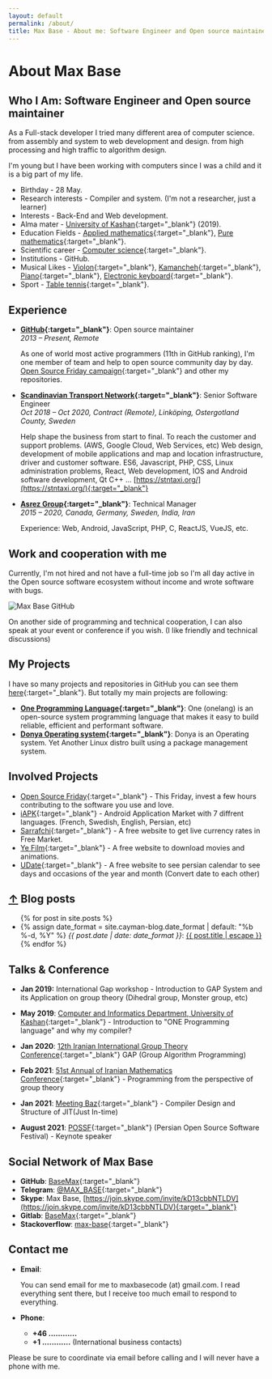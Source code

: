 ```yaml
---
layout: default
permalink: /about/
title: Max Base - About me: Software Engineer and Open source maintainer
---
```


# About Max Base

## Who I Am: Software Engineer and Open source maintainer

As a Full-stack developer I tried many different area of computer science. from assembly and system to web development and design. from high processing and high traffic to algorithm design.

I'm young but I have been working with computers since I was a child and it is a big part of my life.

- Birthday - 28 May.
- Research interests - Compiler and system. (I'm not a researcher, just a learner)
- Interests - Back-End and Web development.
- Alma mater - [University of Kashan](https://kashanu.ac.ir/en/){:target="_blank"} (2019).
- Education Fields - [Applied mathematics](https://en.wikipedia.org/wiki/Applied_mathematics){:target="_blank"}, [Pure mathematics](https://en.wikipedia.org/wiki/Pure_mathematics){:target="_blank"}.
- Scientific career - [Computer science](https://en.wikipedia.org/wiki/Computer_science){:target="_blank"}.
- Institutions - GitHub.
- Musical Likes - [Violon](https://en.wikipedia.org/wiki/Violon){:target="_blank"}, [Kamancheh](https://en.wikipedia.org/wiki/Kamancheh){:target="_blank"}, [Piano](https://en.wikipedia.org/wiki/Piano){:target="_blank"}, [Electronic keyboard](https://en.wikipedia.org/wiki/Electronic_keyboard){:target="_blank"}.
- Sport - [Table tennis](https://en.wikipedia.org/wiki/Table_tennis){:target="_blank"}.

## Experience


- **[GitHub](https://github.com/){:target="_blank"}**: Open source maintainer
	<br>
	_2013 – Present, Remote_

	As one of world most active programmers (11th in GitHub ranking), I'm one member of team and help to open source community day by day.
	[Open Source Friday campaign](https://opensourcefriday.com){:target="_blank"} and other my repositories.


- **[Scandinavian Transport Network](https://stntaxi.se/){:target="_blank"}**: Senior Software Engineer
	<br>
    _Oct 2018 – Oct 2020, Contract (Remote), Linköping, Ostergotland County, Sweden_

	Help shape the business from start to final. To reach the customer and support problems. (AWS, Google Cloud, Web Services, etc) Web design, development of mobile applications and map and location infrastructure, driver and customer software.
	ES6, Javascript, PHP, CSS, Linux administration problems, React, Web development, IOS and Android software development, Qt C++ …
	[https://stntaxi.org/](https://stntaxi.org/){:target="_blank"}


- **[Asrez Group](https://asrez.com/){:target="_blank"}**: Technical Manager
	<br>
	_2015 – 2020, Canada, Germany, Sweden, India, Iran_

	Experience: Web, Android, JavaScript, PHP, C, ReactJS, VueJS, etc.

## Work and cooperation with me

Currently, I'm not hired and not have a full-time job so I'm all day active in the Open source software ecosystem without income and wrote software with bugs.

![Max Base GitHub](https://camo.githubusercontent.com/073b6589f83b75a1ec05fdbb73972bf9ee845db28260d2fd4b3710ec6d76b514/68747470733a2f2f6368786f2e636f6d2f6c6162656c67656e2f6c6162656c67656e2e7068703f7465787476616c3d2b6d617862617365636f6465253430676d61696c2e636f6d26666f6e743d415249414c2e5454462673697a653d3132266267636f6c6f723d2532336666666666662674657874636f6c6f723d253233303030303030267375626d69743d6372656174652b696d616765)

On another side of programming and technical cooperation, I can also speak at your event or conference if you wish. (I like friendly and technical discussions)

<!--
## Part-time Experience

- **[51st Annual of Iranian Mathematics Conference](https://kashanu.ac.ir/){:target="_blank"}**: Technical Manager
	<br>
    _2020-12-01 – 2021-05-20, In-person and Remote_

    In collaboration with Mr. Malekian:

	− Server infrastructure control and conference room management
	<br>
	− Creating dashboard room for admins of conferences and chairmans
	<br>
	− Prepare recorded video files and compress, etc.
	<br>
	− Coordination of lecture and meeting times
	<br>
	− Coordinate with all speakers of the conference (More than 40 professors from different part of the world); An awesome and exciting experience
	<br>
	− Calling about a hundred person to teach how to use conference system

- **[5th international conference on Pattern Recognition and Image Analysis](http://ipria2021.ismvipconf.ir/){:target="_blank"}**: Technical Manager
    <br>
	_April 20–29, Fully Remote_

	− Server infrastructure control and conference room management
	<br>
	− Manage all rooms and situation of servers
	<br>
	− Creating dashboard room for admins of conferences and chairmans
	<br>
	− Prepare recorded video files and compress, etc.

- **[Kashan University](https://kashanu.ac.ir/){:target="_blank"}**: Software Engineer
    <br>
    _Mar 2020 – Present, Fully Remote_

	− Set up and configure university servers
	<br>
	− Preparation of record conversion system (Linux, FFMPEG, PHP, Nodejs, Python script, Micro-service)
	<br>
	− Design and preparation of online training platforms (Share Screen, microphone, webcam, whiteboard, record meetings)
	<br>
	− Run hundreds of educational webinars
	<br>
	− Run thousands of classrooms
	<br>
	− Develop learning platforms for schools in city
	<br>
	− Comply with government security standards (University Datacenter, vpn, ssh, local tunnel) …

- **[Sumo Currency](https://www.sumokoin.org){:target="_blank"}**: Software Engineer
    <br>
    _Mar 2017 – Jul 2017, Fully Remote_

	Implementation and optimization Cryptocurrency algorithms in C++.
	<br>
	Algorithms Blake256, Groestl, Jh, Keccak, and Skein

- **[Ryo Currency](https://ryo-currency.com/){:target="_blank"}**: Software Engineer
	_Oct 2019 – Dec 2019, Fully Remote_

	Python programming;
	<a href="https://github.com/ryo-currency">https://github.com/ryo-currency</a>

-->

## My Projects

I have so many projects and repositories in GitHub you can see them [here](https://github.com/BaseMax?tab=repositories){:target="_blank"}. 
But totally my main projects are following:

- **[One Programming Language](https://github.com/One-Language/){:target="_blank"}**: One (onelang) is an open-source system programming language that makes it easy to build reliable, efficient and performant software.
- **[Donya Operating system](https://github.com/DonyaOS){:target="_blank"}**: Donya is an Operating system. Yet Another Linux distro built using a package management system.

## Involved Projects

- [Open Source Friday](https://opensourcefriday.com/){:target="_blank"} - This Friday, invest a few hours contributing to the software you use and love.
- [iAPK](https://en.iapk.org/){:target="_blank"} - Android Application Market with 7 diffrent languages. (French, Swedish, English, Persian, etc)
- [Sarrafchi](https://sarrafchi.ir/){:target="_blank"} - A free website to get live currency rates in Free Market.
- [Ye Film](https://yefilm.ir/){:target="_blank"} - A free website to download movies and animations.
- [UDate](https://udate.ir/){:target="_blank"} - A free website to see persian calendar to see days and occasions of the year and month (Convert date to each other)


<h2 id="blog-posts">
  <a href="/blog/">&uarr;</a>
  Blog posts
</h2>

<ul>
  {% for post in site.posts %}
    <li>
      {% assign date_format = site.cayman-blog.date_format | default: "%b %-d, %Y" %}
		<i>{{ post.date | date: date_format }}</i>: 
			<a href="{{ post.url | relative_url }}" title="{{ post.title }}">
			{{ post.title | escape }}
		</a>
    </li>
  {% endfor %}
</ul>

## Talks & Conference

- **Jan 2019:** International Gap workshop - Introduction to GAP System and its Application on group theory (Dihedral group, Monster group, etc)

- **May 2019**: [Computer and Informatics Department, University of Kashan](https://kashanu.ac.ir/){:target="_blank"} - Introduction to "ONE Programming language" and why my compiler?

- **Jan 2020**: [12th Iranian International Group Theory Conference](https://igtc12.modares.ac.ir/){:target="_blank"} GAP (Group Algorithm Programming)

- **Feb 2021**: [51st Annual of Iranian Mathematics Conference](https://aimc51.kashanu.ac.ir/){:target="_blank"} - Programming from the perspective of group theory

- **Jan 2021**: [Meeting Baz](https://t.me/MeetingBazzz){:target="_blank"} - Compiler Design and Structure of JIT(Just In-time)

- **August 2021**: [POSSF](https://possf.ir){:target="_blank"} (Persian Open Source Software Festival) - Keynote speaker

<!--
## Publications White Papers

- [12th Iranian International Group Theory Conference](https://igtc12.modares.ac.ir/){:target="_blank"} GAP (Group Algorithm Programming); Seyyed Ali Mohammadieyeh and [Prof. Ali Reza Ashrafi](https://en.wikipedia.org/wiki/Ali_Reza_Ashrafi){:target="_blank"}
- Draft: [51st Annual of Iranian Mathematics Conference](https://igtc12.modares.ac.ir/){:target="_blank"} - Draw science image via Pi number
- Draft: Calculation Ramsey number R(5,5); Seyyed Ali Mohammadieyeh and [Dr. Reza Kahkeshani](https://rezakahkeshani.ir/){:target="_blank"}

-->

<!--
## Book(s)

- **2021**: <b>GAP (Group Algorithm Programming)</b>; Seyyed Ali Mohammadieyeh and <a href="https://en.wikipedia.org/wiki/Ali_Reza_Ashrafi">Prof. Ali Reza Ashrafi</a>
- **2020 – 2021**: Introduction to Git; Seyyed Ali Mohammadieyeh (Soon)
 -->



## Social Network of Max Base

- **GitHub**: [BaseMax](https://github.com/basemax){:target="_blank"}
- **Telegram**: [@MAX_BASE](https://t.me/MAX_BASE){:target="_blank"}
- **Skype**: Max Base, [https://join.skype.com/invite/kD13cbbNTLDV](https://join.skype.com/invite/kD13cbbNTLDV){:target="_blank"}
- **Gitlab**: [BaseMax](https://gitlab.com/BaseMax){:target="_blank"}
- **Stackoverflow**: [max-base](https://stackoverflow.com/users/10096230/max-base){:target="_blank"}

## Contact me

- **Email**:
	
	You can send email for me to maxbasecode (at) gmail.com. I read everything sent there, but I receive too much email to respond to everything.

- **Phone**:
	- **+46 ............**
	- **+1  ............** (International business contacts)

Please be sure to coordinate via email before calling and I will never have a phone with me.
